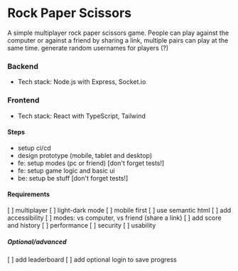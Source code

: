 # Rock Paper Scissors
A simple multiplayer rock paper scissors game. 
People can play against the computer or against a friend by sharing a link,
multiple pairs can play at the same time.
generate random usernames for players (?)

### Backend
- Tech stack: Node.js with Express, Socket.io


### Frontend
- Tech stack: React with TypeScript, Tailwind


#### Steps
- setup ci/cd
- design prototype (mobile, tablet and desktop)
- fe: setup modes (pc or friend) [don't forget tests!]
- fe: setup game logic and basic ui
- be: setup be stuff [don't forget tests!]
 
#### Requirements
[ ] multiplayer
[ ] light-dark mode
[ ] mobile first
[ ] use semantic html
[ ] add accessibility
[ ] modes: vs computer, vs friend (share a link)
[ ] add score and history
[ ] performance
[ ] security
[ ] usability

##### Optional/advanced
[ ] add leaderboard
[ ] add optional login to save progress